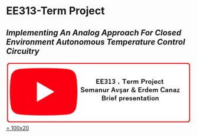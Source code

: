 # EE313-Term Project
## _Implementing An Analog Approach For Closed Environment Autonomous Temperature Control Circuitry_

[![N|Solid](https://github.com/erdemcanaz/EE313-Term-project/blob/main/Pictures/readme/youtubeicon.png) = 100x20](https://www.youtube.com/watch?v=WysXOD-1qQ8&t=92s)
